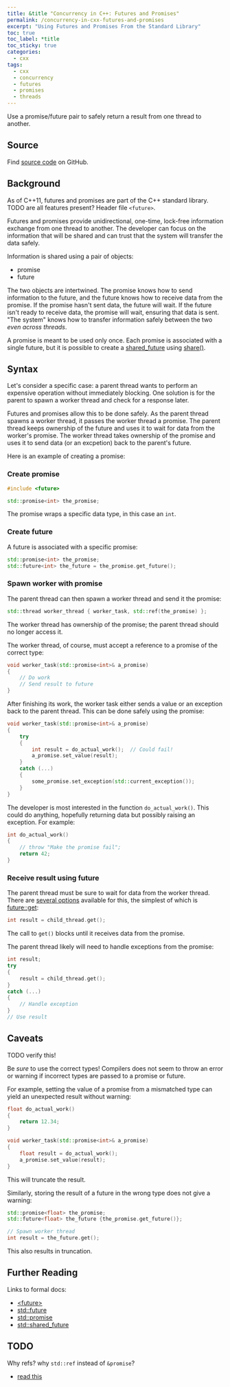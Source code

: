 ```yaml
---
title: &title "Concurrency in C++: Futures and Promises"
permalink: /concurrency-in-cxx-futures-and-promises
excerpt: "Using Futures and Promises From the Standard Library"
toc: true
toc_label: *title
toc_sticky: true
categories:
  - cxx
tags:
  - cxx
  - concurrency
  - futures
  - promises
  - threads
---
```


Use a promise/future pair to safely return a result from one thread to another.


## Source

Find [source code](https://github.com/KevinWMatthews/cxx-concurrency) on GitHub.


## Background

As of C++11, futures and promises are part of the C++ standard library.
TODO are all features present?
Header file `<future>`.

Futures and promises provide unidirectional, one-time, lock-free information exchange from one thread to another.
The developer can focus on the information that will be shared and can trust that the system will transfer the data safely.

Information is shared using a pair of objects:
  * promise
  * future

The two objects are intertwined. The promise knows how to send information to the future, and the future knows how to receive data from the promise. If the promise hasn't sent data, the future will wait. If the future isn't ready to receive data, the promise will wait, ensuring that data is sent.
"The system" knows how to transfer information safely between the two *even across threads*.

A promise is meant to be used only once. Each promise is associated with a single future, but it is possible to create a [shared_future](https://en.cppreference.com/w/cpp/thread/shared_future) using [share()](https://en.cppreference.com/w/cpp/thread/future/share).


## Syntax

Let's consider a specific case: a parent thread wants to perform an expensive operation without immediately blocking.
One solution is for the parent to spawn a worker thread and check for a response later.

Futures and promises allow this to be done safely. As the parent thread spawns a worker thread, it passes the worker thread a promise.
The parent thread keeps ownership of the future and uses it to wait for data from the worker's promise.
The worker thread takes ownership of the promise and uses it to send data (or an excpetion) back to the parent's future.

Here is an example of creating a promise:


### Create promise

```c++
#include <future>

std::promise<int> the_promise;
```

The promise wraps a specific data type, in this case an `int`.


### Create future

A future is associated with a specific promise:

```c++
std::promise<int> the_promise;
std::future<int> the_future = the_promise.get_future();
```


### Spawn worker with promise

The parent thread can then spawn a worker thread and send it the promise:

```c++
std::thread worker_thread { worker_task, std::ref(the_promise) };
```

The worker thread has ownership of the promise; the parent thread should no longer access it.

The worker thread, of course, must accept a reference to a promise of the correct type:

```c++
void worker_task(std::promise<int>& a_promise)
{
    // Do work
    // Send result to future
}
```

After finishing its work, the worker task either sends a value or an exception back to the parent thread. This can be done safely using the promise:

```c++
void worker_task(std::promise<int>& a_promise)
{
    try
    {
        int result = do_actual_work();  // Could fail!
        a_promise.set_value(result);
    }
    catch (...)
    {
        some_promise.set_exception(std::current_exception());
    }
}
```

The developer is most interested in the function `do_actual_work()`.
This could do anything, hopefully returning data but possibly raising an exception.
For example:

```c++
int do_actual_work()
{
    // throw "Make the promise fail";
    return 42;
}
```


### Receive result using future

The parent thread must be sure to wait for data from the worker thread.
There are [several options](http://www.cplusplus.com/reference/future/future/) available for this, the simplest of which is [future::get](http://www.cplusplus.com/reference/future/future/get/):

```c++
int result = child_thread.get();
```

The call to `get()` blocks until it receives data from the promise.

The parent thread likely will need to handle exceptions from the promise:

```c++
int result;
try
{
    result = child_thread.get();
}
catch (...)
{
    // Handle exception
}
// Use result
```


## Caveats

TODO verify this!

Be *sure* to use the correct types! Compilers does not seem to throw an error or warning if incorrect types are passed to a promise or future.

For example, setting the value of a promise from a mismatched type can yield an unexpected result without warning:

```c++
float do_actual_work()
{
    return 12.34;
}

void worker_task(std::promise<int>& a_promise)
{
    float result = do_actual_work();
    a_promise.set_value(result);
}
```

This will truncate the result.

Similarly, storing the result of a future in the wrong type does not give a warning:

```c++
std::promise<float> the_promise;
std::future<float> the_future {the_promise.get_future()};

// Spawn worker thread
int result = the_future.get();
```

This also results in truncation.


## Further Reading

Links to formal docs:

  * [\<future\>](http://www.cplusplus.com/reference/future/)
  * [std::future](http://www.cplusplus.com/reference/future/future/)
  * [std::promise](http://www.cplusplus.com/reference/future/promise/)
  * [std::shared_future](http://www.cplusplus.com/reference/future/shared_future/)


## TODO

Why refs? why `std::ref` instead of `&promise`?

  * [read this](https://stackoverflow.com/questions/45626919/stdpromise-set-value-and-thread-safety)
